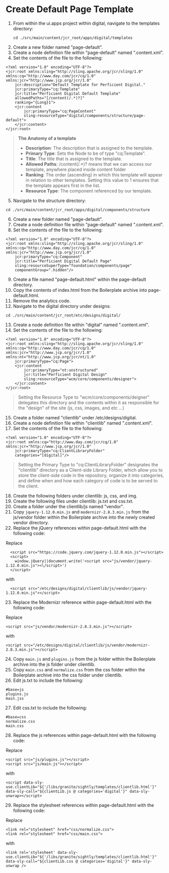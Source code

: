 # Create Default Page Template

1. From within the ui.apps project within digital, navigate to the templates directory:
    ```
    cd ./src/main/content/jcr_root/apps/digital/templates
    ```
2. Create a new folder named "page-default".
3. Create a node definition file within "page-default" named ".content.xml".
4. Set the contents of the file to the following:

  ```
  <?xml version="1.0" encoding="UTF-8"?>
  <jcr:root xmlns:sling="http://sling.apache.org/jcr/sling/1.0" xmlns:cq="http://www.day.com/jcr/cq/1.0" xmlns:jcr="http://www.jcp.org/jcr/1.0"
      jcr:description="Default Template for Perficient Digital."
      jcr:primaryType="cq:Template"
      jcr:title="Perficient Digital Default Template"
      allowedPaths="[/content(/.*)?]"
      ranking="{Long}1">
      <jcr:content
          jcr:primaryType="cq:PageContent"
          sling:resourceType="digital/components/structure/page-default">
      </jcr:content>
  </jcr:root>
  ```

  > **The Anatomy of a template**
  > - **Description**: The description that is assigned to the template.
  > - **Primary Type**: Sets the Node to be of type "cq:Template".
  > - **Title**: The title that is assigned to the template.
  > - **Allowed Paths**: /content(/.\*)? means that we can access our template, anywhere placed inside content folder
  > - **Ranking**: The order (ascending) in which this template will appear in relation to other templates. Setting this value to 1 ensures that the template appears first in the list.
  > - **Resource Type**: The component referenced by our template.

5. Navigate to the structure directory:
  ```
  cd ./src/main/content/jcr_root/apps/digital/components/structure
  ```
6. Create a new folder named "page-default".
7. Create a node definition file within "page-default" named ".content.xml".
8. Set the contents of the file to the following:

  ```
  <?xml version="1.0" encoding="UTF-8"?>
  <jcr:root xmlns:sling="http://sling.apache.org/jcr/sling/1.0" xmlns:cq="http://www.day.com/jcr/cq/1.0" xmlns:jcr="http://www.jcp.org/jcr/1.0"
      jcr:primaryType="cq:Component"
      jcr:title="Perficient Digital Default Page"
      sling:resourceSuperType="foundation/components/page"
      componentGroup=".hidden"/>
  ```

9. Create a file named "page-default.html" within the page-default directory.
10. Copy the contents of index.html from the Boilerplate archive into page-default.html.
11. Remove the analytics code.
12. Navigate to the digital directory under designs:

  ```
  cd ./src/main/content/jcr_root/etc/designs/digital/
  ```

13. Create a node definition file within "digital" named ".content.xml".
14. Set the contents of the file to the following:

  ```
  <?xml version="1.0" encoding="UTF-8"?>
  <jcr:root xmlns:sling="http://sling.apache.org/jcr/sling/1.0" xmlns:cq="http://www.day.com/jcr/cq/1.0" xmlns:jcr="http://www.jcp.org/jcr/1.0" xmlns:nt="http://www.jcp.org/jcr/nt/1.0"
      jcr:primaryType="cq:Page">
      <jcr:content
          jcr:primaryType="nt:unstructured"
          jcr:title="Perficient Digital Design"
          sling:resourceType="wcm/core/components/designer">
      </jcr:content>
  </jcr:root>
  ```
  > Setting the Resource Type to "wcm/core/components/deigner" delegates this directory and the contents within it as responsible for the "design" of the site (js, css, images, and etc ...)

15. Create a folder named "clientlib" under /etc/designs/digital.
16. Create a node definition file within "clientlib" named ".content.xml".
17. Set the contents of the file to the following:

  ```
  <?xml version="1.0" encoding="UTF-8"?>
  <jcr:root xmlns:cq="http://www.day.com/jcr/cq/1.0" xmlns:jcr="http://www.jcp.org/jcr/1.0"
      jcr:primaryType="cq:ClientLibraryFolder"
      categories="[digital]"/>
  ```

  > Setting the Primary Type to "cq:ClientLibraryFolder" designates the "clientlib" directory as a Client-side Library Folder, which allow you to store the client-side code in the repository, organize it into categories, and define when and how each category of code is to be served to the client.

18. Create the following folders under clientlib: js, css, and img.
19. Create the following files under clientlib: js.txt and css.txt.
20. Create a folder under the clientlib/js named "vendor".
21. Copy `jquery-1.12.0.min.js` and `modernizr-2.8.3.min.js` from the js/vendor folder within the Boilerplate archive into the newly created vendor directory.
22. Replace the jQuery references within page-default.html with the following code:

  Replace

  ```
    <script src="https://code.jquery.com/jquery-1.12.0.min.js"></script>
    <script>
      window.jQuery||document.write('<script src="js/vendor/jquery-1.12.0.min.js"><\/script>')
    </script>
  ```

  with

  ```
    <script src="/etc/designs/digital/clientlib/js/vendor/jquery-1.12.0.min.js"></script>
  ```

23. Replace the Modernizr reference within page-default.html with the following code:

  Replace

  ```
  <script src="js/vendor/modernizr-2.8.3.min.js"></script>
  ```

  with

  ```
  <script src="/etc/designs/digital/clientlib/js/vendor/modernizr-2.8.3.min.js"></script>
  ```

24. Copy `main.js` and `plugins.js` from the js folder within the Boilerplate archive into the js folder under clientlib.
25. Copy `main.css` and `normalize.css` from the css folder within the Boilerplate archive into the css folder under clientlib.
26. Edit js.txt to include the following:

  ```
  #base=js
  plugins.js
  main.jss
  ```

27. Edit css.txt to include the following:

  ```
  #base=css
  normalize.css
  main.css
  ```

28.  Replace the js references within page-default.html with the following code:

  Replace

  ```
  <script src="js/plugins.js"></script>
  <script src="js/main.js"></script>
  ```

  with

  ```
  <script data-sly-use.clientLib="${'/libs/granite/sightly/templates/clientlib.html'}" data-sly-call="${clientLib.js @ categories='digital'}" data-sly-unwrap></script>
  ```

29.  Replace the stylesheet references within page-default.html with the following code:

  Replace

  ```
  <link rel="stylesheet" href="css/normalize.css">
  <link rel="stylesheet" href="css/main.css">
  ```

  with

  ```
  <link rel='stylesheet' data-sly-use.clientLib="${'/libs/granite/sightly/templates/clientlib.html'}" data-sly-call="${clientLib.css @ categories='digital'}" data-sly-unwrap />
  ```
